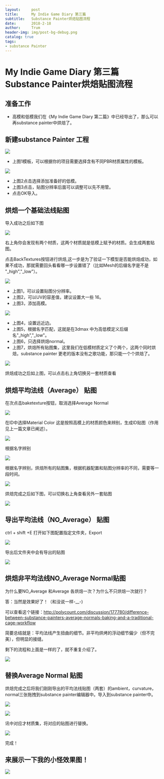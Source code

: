 ```yaml
---
layout:     post
title:      My Indie Game Diary 第三篇
subtitle:   Substance Painter烘焙贴图流程
date:       2018-2-18
author:     Trum
header-img: img/post-bg-debug.png
catalog: true
tags:
- substance Painter
---
```


# My Indie Game Diary 第三篇 Substance Painter烘焙贴图流程
## 准备工作
- 高模和低模我们在《My Indie Game Diary 第二篇》中已经导出了，那么可以再substance painter中烘焙了。
## 新建substance Painter 工程

![](http://mingchuan.wang/img/MyIndieGameDiary_3/3.png)

- 上图1模板，可以根据你的项目需要选择含有不同PBR材质属性的模板。

![](http://mingchuan.wang/img/MyIndieGameDiary_3/2.png)

- 上图2点击选择添加准备好的低模。
- 上图3点击，贴图分辨率后面可以调整可以先不用管。
- 点击OK导入。

## 烘焙一个基础法线贴图
导入成功之后如下图

![](http://mingchuan.wang/img/MyIndieGameDiary_3/4.png)

右上角你会发现有两个材质，这两个材质就是低模上赋予的材质。会生成两套贴图。

点击BackTextures按钮进行烘焙,这一步是为了验证一下模型是否能烘焙成功，如果不成功，那就需要回头看看哪一步设置错了（比如Mesh的后缀名字是不是 "_high","_low"）。

![](http://mingchuan.wang/img/MyIndieGameDiary_3/6.png)

- 上图1，可以设置贴图分分辨率。
- 上图2，可以UV的容差值，建议设置大一些 16。
- 上图3，添加高模。

![](http://mingchuan.wang/img/MyIndieGameDiary_3/5.png)

- 上图4，设置远近边。
- 上图5，根据名字匹配，这就是在3dmax 中为高低模定义后缀名"_high","_low"。
- 上图6，只选择烘焙normal。
- 上图7，烘焙所有贴图集，这里我们在低模材质定义了个两个，这两个同时烘焙，substance painter 更老的版本没有之歌功能，那只能一个个烘焙了。

![](http://mingchuan.wang/img/MyIndieGameDiary_3/7.png)

烘焙成功之后如上图，可以点击右上角切换另一套材质查看

## 烘焙平均法线（Average） 贴图

在次点击baketexture按钮，取消选择Average Normal

![](http://mingchuan.wang/img/MyIndieGameDiary_3/15.png)

在ID中选择Material Color 这是按照高模上的材质颜色来辨别，生成ID贴图（作用见上一篇文章已阐述）。

![](http://mingchuan.wang/img/MyIndieGameDiary_3/9.png)

根据名字辨别

![](http://mingchuan.wang/img/MyIndieGameDiary_3/10.png)

根据名字辨别，烘焙所有的贴图集，根据机器配置和贴图分辨率的不同，需要等一段时间。

![](http://mingchuan.wang/img/MyIndieGameDiary_3/11.png)

烘焙完成之后如下图，可以切换右上角查看另外一套贴图

![](http://mingchuan.wang/img/MyIndieGameDiary_3/12.png)

## 导出平均法线（NO_Average） 贴图

ctrl + shift +E 打开如下图配置指定文件夹，Export

![](http://mingchuan.wang/img/MyIndieGameDiary_3/13.png)

导出后文件夹中会有导出的贴图

![](http://mingchuan.wang/img/MyIndieGameDiary_3/14.png)

## 烘焙非平均法线NO_Average Normal贴图

为什么要NO_Average 和Average 各烘焙一次？为什么不只烘焙一次就行？

答：当然是效果好了！（和没说一样-__-)

可以查看这个链接：http://polycount.com/discussion/177780/difference-between-substance-painters-average-normals-baking-and-a-traditional-cage-workflow

简要总结就是：平均法线产生扭曲的细节。非平均烘烤的浮动细节偏少（但不完美），但明显的接缝。

剩下的流程和上面是一样的了，就不重复介绍了。

![](http://mingchuan.wang/img/MyIndieGameDiary_3/8.png)

## 替换Average Normal 贴图

烘焙完成之后将我们刚刚导出的平均法线贴图（两套）的ambient，curvature，normal三张拖拽到substance painter编辑器中。导入到substance painter中。

![](http://mingchuan.wang/img/MyIndieGameDiary_3/16.png)

![](http://mingchuan.wang/img/MyIndieGameDiary_3/17.png)

讯中对应才材质集，将对应的贴图进行替换。

![](http://mingchuan.wang/img/MyIndieGameDiary_3/18.png)

完成！

## 来展示一下我的小怪效果图！

![](http://mingchuan.wang/img/MyIndieGameDiary_3/19.png)


